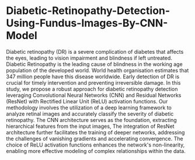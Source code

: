 # Diabetic-Retinopathy-Detection-Using-Fundus-Images-By-CNN-Model
Diabetic retinopathy (DR) is a severe complication of diabetes that affects the eyes, leading to vision 
impairment and blindness if left untreated. Diabetic Retinopathy is the leading cause of blindness in 
the working age population of the developed world. World health organisation estimates that 347 million 
people have this disease worldwide. Early detection of DR is crucial for timely intervention and 
preventing irreversible damage. In this study, we propose a robust approach for diabetic retinopathy 
detection leveraging Convolutional Neural Networks (CNN) and Residual Networks (ResNet) with 
Rectified Linear Unit (ReLU) activation functions. Our methodology involves the utilization of a deep 
learning framework to analyze retinal images and accurately classify the severity of diabetic retinopathy. 
The CNN architecture serves as the foundation, extracting hierarchical features from the input images, 
The integration of ResNet architecture further facilitates the training of deeper networks, addressing the 
challenges of vanishing gradients and accelerating convergence. The choice of ReLU activation 
functions enhances the network's non-linearity, enabling more effective modeling of complex 
relationships within the data. 
